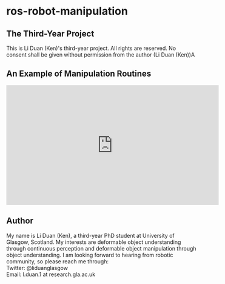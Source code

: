 # ros-robot-manipulation
## The Third-Year Project
This is Li Duan (Ken)'s third-year project. All rights are reserved. No consent shall be given without permission from the author (Li Duan (Ken))A
## An Example of Manipulation Routines
<iframe width="560" height="315" src="https://www.youtube.com/embed/nn3Qww5dQSQ" title="YouTube video player" frameborder="0" allow="accelerometer; autoplay; clipboard-write; encrypted-media; gyroscope; picture-in-picture" allowfullscreen></iframe>

## Author
My name is Li Duan (Ken), a third-year PhD student at University of Glasgow, Scotland. My interests are deformable object understanding through continuous perception and deformable object manipulation through object understanding. I am looking forward to hearing from robotic community, so please reach me through:\
Twitter: @liduanglasgow\
Email: l.duan.1 at research.gla.ac.uk

